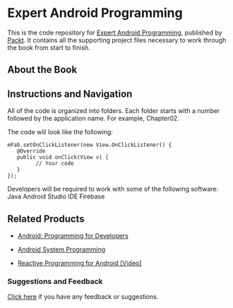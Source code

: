 # Expert Android Programming
This is the code repository for [Expert Android Programming](https://www.packtpub.com/web-development/expert-android-programming?utm_source=github&utm_medium=repository&utm_campaign=9781786468956), published by [Packt](https://www.packtpub.com/?utm_source=github). It contains all the supporting project files necessary to work through the book from start to finish.
## About the Book

## Instructions and Navigation
All of the code is organized into folders. Each folder starts with a number followed by the application name. For example, Chapter02.



The code will look like the following:
```
mFab.setOnClickListener(new View.OnClickListener() { 
   @Override 
   public void onClick(View v) { 
         // Your code 
   } 
});
```

Developers will be required to work with some of the following software:
Java
Android Studio IDE
Firebase

## Related Products
* [Android: Programming for Developers](https://www.packtpub.com/application-development/android-programming-developers?utm_source=github&utm_medium=repository&utm_campaign=9781787123694)

* [Android System Programming](https://www.packtpub.com/application-development/android-system-programming?utm_source=github&utm_medium=repository&utm_campaign=9781787125360)

* [Reactive Programming for Android [Video]](https://www.packtpub.com/application-development/reactive-programming-android-video?utm_source=github&utm_medium=repository&utm_campaign=9781788626422)

### Suggestions and Feedback
[Click here](https://docs.google.com/forms/d/e/1FAIpQLSe5qwunkGf6PUvzPirPDtuy1Du5Rlzew23UBp2S-P3wB-GcwQ/viewform) if you have any feedback or suggestions.
